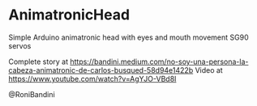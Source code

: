 # AnimatronicHead
Simple Arduino animatronic head with eyes and mouth movement SG90 servos

Complete story at https://bandini.medium.com/no-soy-una-persona-la-cabeza-animatronic-de-carlos-busqued-58d94e1422b
Video at https://www.youtube.com/watch?v=AgYJO-VBd8I

@RoniBandini
